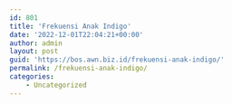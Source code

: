 ```yaml
---
id: 801
title: 'Frekuensi Anak Indigo'
date: '2022-12-01T22:04:21+00:00'
author: admin
layout: post
guid: 'https://bos.awn.biz.id/frekuensi-anak-indigo/'
permalink: /frekuensi-anak-indigo/
categories:
    - Uncategorized
---
```


